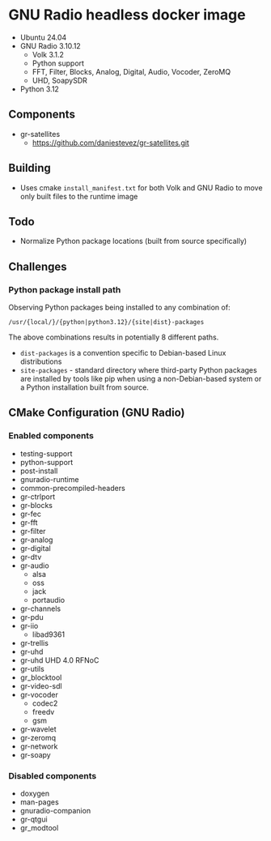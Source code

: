 # GNU Radio headless docker image

- Ubuntu 24.04
- GNU Radio 3.10.12
    - Volk 3.1.2
    - Python support
    - FFT, Filter, Blocks, Analog, Digital, Audio, Vocoder, ZeroMQ
    - UHD, SoapySDR
- Python 3.12

## Components

- gr-satellites
    - https://github.com/daniestevez/gr-satellites.git

## Building

- Uses cmake `install_manifest.txt` for both Volk and GNU Radio to move only built files to the runtime image

## Todo

- Normalize Python package locations (built from source specifically)

## Challenges

### Python package install path

Observing Python packages being installed to any combination of:

```
/usr/{local/}/{python|python3.12}/{site|dist}-packages
```

The above combinations results in potentially 8 different paths.

- `dist-packages` is a convention specific to Debian-based Linux distributions
- `site-packages` - standard directory where third-party Python packages are installed by tools like pip when using a non-Debian-based system or a Python installation built from source.

## CMake Configuration (GNU Radio)

### Enabled components                         

- testing-support
- python-support
- post-install
- gnuradio-runtime
- common-precompiled-headers
- gr-ctrlport
- gr-blocks
- gr-fec
- gr-fft
- gr-filter
- gr-analog
- gr-digital
- gr-dtv
- gr-audio
    - alsa
    - oss
    - jack
    - portaudio
- gr-channels
- gr-pdu
- gr-iio
    - libad9361   
- gr-trellis
- gr-uhd
- gr-uhd UHD 4.0 RFNoC
- gr-utils
- gr_blocktool
- gr-video-sdl
- gr-vocoder
    - codec2
    - freedv
    - gsm
- gr-wavelet
- gr-zeromq
- gr-network
- gr-soapy

### Disabled components                        

- doxygen
- man-pages
- gnuradio-companion
- gr-qtgui
- gr_modtool
